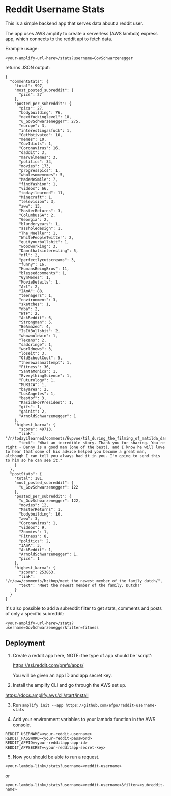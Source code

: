 #  Reddit Username Stats


This is a simple backend app that serves data about a reddit user.

The app uses AWS amplify to create a serverless (AWS lambda) express app, which connects to the reddit api to fetch data.

Example usage:

`<your-amplify-url-here>/stats?username=GovSchwarzenegger`

returns JSON output:

```
{
  "commentStats": {
    "total": 997,
    "most_posted_subreddit": {
      "pics": 27
    },
    "posted_per_subreddit": {
      "pics": 27,
      "bodybuilding": 76,
      "nextfuckinglevel": 18,
      "u_GovSchwarzenegger": 275,
      "europe": 3,
      "interestingasfuck": 1,
      "GetMotivated": 10,
      "memes": 10,
      "CovIdiots": 1,
      "Coronavirus": 16,
      "daddit": 3,
      "marvelmemes": 3,
      "politics": 34,
      "movies": 173,
      "progresspics": 1,
      "wholesomememes": 5,
      "MadeMeSmile": 7,
      "findfashion": 1,
      "videos": 66,
      "todayilearned": 11,
      "Minecraft": 1,
      "television": 3,
      "aww": 13,
      "MasterReturns": 3,
      "ColumbusGA": 2,
      "Georgia": 2,
      "blunderyears": 1,
      "assholedesign": 1,
      "The_Mueller": 1,
      "WhitePeopleTwitter": 2,
      "quityourbullshit": 1,
      "woodworking": 3,
      "Damnthatsinteresting": 5,
      "nfl": 2,
      "perfectlycutscreams": 3,
      "funny": 16,
      "HumansBeingBros": 11,
      "blessedcomments": 1,
      "GymMemes": 1,
      "MovieDetails": 1,
      "Art": 2,
      "IAmA": 88,
      "teenagers": 1,
      "environment": 3,
      "sketches": 1,
      "nba": 2,
      "WTF": 2,
      "AskReddit": 6,
      "Strongman": 5,
      "BeAmazed": 4,
      "IsItBullshit": 2,
      "whowouldwin": 1,
      "Texans": 2,
      "sadcringe": 1,
      "worldnews": 3,
      "loseit": 3,
      "OldSchoolCool": 5,
      "therewasanattempt": 1,
      "Fitness": 36,
      "SantaMonica": 1,
      "EverythingScience": 1,
      "Futurology": 1,
      "MURICA": 1,
      "bayarea": 2,
      "LosAngeles": 1,
      "bestof": 3,
      "KasichForPresident": 1,
      "gifs": 1,
      "gainit": 2,
      "ArnoldSchwarzenegger": 1
    },
    "highest_karma": {
      "score": 49713,
      "link": "/r/todayilearned/comments/6vpvoe/til_during_the_filming_of_matilda_danny_devito/dm32bh7/",
      "text": "What an incredible story. Thank you for sharing. You're right - Danny is a good man (one of the best), and I know he will love to hear that some of his advice helped you become a great man, although I can tell you always had it in you. I'm going to send this to him so he can see it."
    }
  },
  "postStats": {
    "total": 181,
    "most_posted_subreddit": {
      "u_GovSchwarzenegger": 122
    },
    "posted_per_subreddit": {
      "u_GovSchwarzenegger": 122,
      "movies": 12,
      "MasterReturns": 1,
      "bodybuilding": 16,
      "aww": 3,
      "Coronavirus": 1,
      "videos": 9,
      "Zoomies": 1,
      "Fitness": 8,
      "politics": 2,
      "IAmA": 3,
      "AskReddit": 1,
      "ArnoldSchwarzenegger": 1,
      "pics": 1
    },
    "highest_karma": {
      "score": 253863,
      "link": "/r/aww/comments/hzkbop/meet_the_newest_member_of_the_family_dutch/",
      "text": "Meet the newest member of the family, Dutch!"
    }
  }
}
```

It's also possible to add a subreddit filter to get stats, comments and posts of only a specific subreddit:

`<your-amplify-url-here>/stats?username=GovSchwarzenegger&filter=fitness`

## Deployment

1. Create a reddit app here, NOTE: the type of app should be 'script':

    https://ssl.reddit.com/prefs/apps/

    You will be given an app ID and app secret key.

2. Install the amplify CLI and go through the AWS set up.

  https://docs.amplify.aws/cli/start/install

3. Run `amplify init --app https://github.com/efpo/reddit-username-stats`

4. Add your environment variables to your lambda function in the AWS console.
```
REDDIT_USERNAME=<your-reddit-username>
REDDIT_PASSWORD=<your-reddit-password>
REDDIT_APPID=<your-redditapp-app-id>
REDDIT_APPSECRET=<your-redditapp-secret-key>
```

5. Now you should be able to run a request.

  `<your-lambda-link>/stats?username=<reddit-username>`

  or

  `<your-lambda-link>/stats?username=<reddit-username>&filter=<subreddit-name>`
